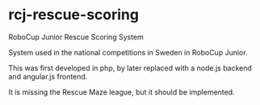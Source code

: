 # rcj-rescue-scoring
RoboCup Junior Rescue Scoring System

System used in the national competitions in Sweden in RoboCup Junior. 

This was first developed in php, by later replaced with a node.js backend and angular.js frontend. 

It is missing the Rescue Maze league, but it should be implemented. 
